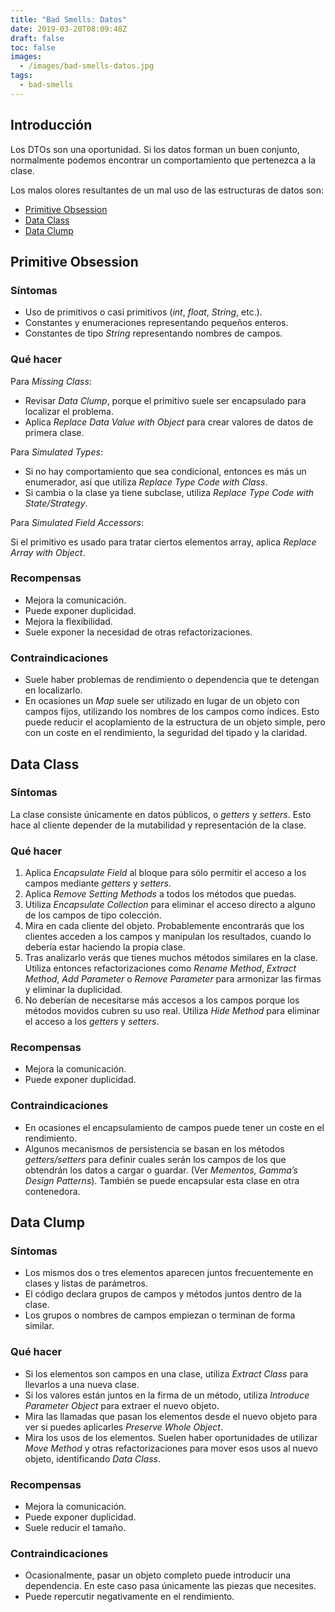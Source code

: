 ```yaml
---
title: "Bad Smells: Datos"
date: 2019-03-20T08:09:48Z
draft: false
toc: false
images:
  - /images/bad-smells-datos.jpg
tags: 
  - bad-smells
---
```

## Introducción

Los DTOs son una oportunidad. Si los datos forman un buen conjunto, normalmente podemos encontrar un comportamiento que pertenezca a la clase.

Los malos olores resultantes de un mal uso de las estructuras de datos son:

* [Primitive Obsession](#primitive-obsession)
* [Data Class](#data-class)
* [Data Clump](#data-clump)

## Primitive Obsession
### Síntomas

* Uso de primitivos o casi primitivos (*int*, *float*, *String*, etc.).
* Constantes y enumeraciones representando pequeños enteros.
* Constantes de tipo *String* representando nombres de campos. 

### Qué hacer

Para *Missing Class*:

* Revisar *Data Clump*, porque el primitivo suele ser encapsulado para localizar el problema.
* Aplica *Replace Data Value with Object* para crear valores de datos de primera clase.

Para *Simulated Types*:

* Si no hay comportamiento que sea condicional, entonces es más un enumerador, así que utiliza *Replace Type Code with Class*.
* Si cambia o la clase ya tiene subclase, utiliza *Replace Type Code with State/Strategy*.

Para *Simulated Field Accessors*:

Si el primitivo es usado para tratar ciertos elementos array, aplica *Replace Array with Object*.

### Recompensas

* Mejora la comunicación.
* Puede exponer duplicidad.
* Mejora la flexibilidad.
* Suele exponer la necesidad de otras refactorizaciones. 

### Contraindicaciones

* Suele haber problemas de rendimiento o dependencia que te detengan en localizarlo.
* En ocasiones un *Map* suele ser utilizado en lugar de un objeto con campos fijos, utilizando los nombres de los campos como índices. Esto puede reducir el acoplamiento de la estructura de un objeto simple, pero con un coste en el rendimiento, la seguridad del tipado y la claridad. 

## Data Class
### Síntomas

La clase consiste únicamente en datos públicos, o *getters* y *setters*. Esto hace al cliente depender de la mutabilidad y representación de la clase.

### Qué hacer

1. Aplica *Encapsulate Field* al bloque para sólo permitir el acceso a los campos mediante *getters* y *setters*.
2. Aplica *Remove Setting Methods* a todos los métodos que puedas.
3. Utiliza *Encapsulate Collection* para eliminar el acceso directo a alguno de los campos de tipo colección.
4. Mira en cada cliente del objeto. Probablemente encontrarás que los clientes acceden a los campos y manipulan los resultados, cuando lo debería estar haciendo la propia clase.
5. Tras analizarlo verás que tienes muchos métodos similares en la clase. Utiliza entonces refactorizaciones como *Rename Method*, *Extract Method*, *Add Parameter* o *Remove Parameter* para armonizar las firmas y eliminar la duplicidad.
6. No deberían de necesitarse más accesos a los campos porque los métodos movidos cubren su uso real. Utiliza *Hide Method* para eliminar el acceso a los *getters* y *setters*.

### Recompensas

* Mejora la comunicación.
* Puede exponer duplicidad. 

### Contraindicaciones

* En ocasiones el encapsulamiento de campos puede tener un coste en el rendimiento.
* Algunos mecanismos de persistencia se basan en los métodos *getters/setters* para definir cuales serán los campos de los que obtendrán los datos a cargar o guardar. (Ver *Mementos, Gamma’s Design Patterns*). También se puede encapsular esta clase en otra contenedora.

## Data Clump
### Síntomas

* Los mismos dos o tres elementos aparecen juntos frecuentemente en clases y listas de parámetros.
* El código declara grupos de campos y métodos juntos dentro de la clase.
* Los grupos o nombres de campos empiezan o terminan de forma similar. 

### Qué hacer

* Si los elementos son campos en una clase, utiliza *Extract Class* para llevarlos a una nueva clase.
* Si los valores están juntos en la firma de un método, utiliza *Introduce Parameter Object* para extraer el nuevo objeto.
* Mira las llamadas que pasan los elementos desde el nuevo objeto para ver si puedes aplicarles *Preserve Whole Object*.
* Mira los usos de los elementos. Suelen haber oportunidades de utilizar *Move Method* y otras refactorizaciones para mover esos usos al nuevo objeto, identificando *Data Class*. 

### Recompensas

* Mejora la comunicación.
* Puede exponer duplicidad.
* Suele reducir el tamaño. 

### Contraindicaciones

* Ocasionalmente, pasar un objeto completo puede introducir una dependencia. En este caso pasa únicamente las piezas que necesites.
* Puede repercutir negativamente en el rendimiento.